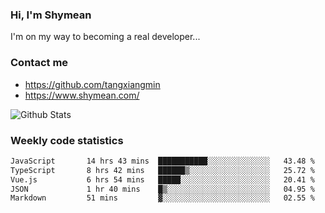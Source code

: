### Hi, I'm Shymean

I'm on my way to becoming a real developer...

### Contact me

- <https://github.com/tangxiangmin>
- <https://www.shymean.com/>

![Github Stats](https://github-readme-stats.vercel.app/api?username=tangxiangmin&show_icons=true&theme=dark)


###  Weekly code statistics

<!--START_SECTION:waka-->

```txt
JavaScript       14 hrs 43 mins  ███████████░░░░░░░░░░░░░░   43.48 %
TypeScript       8 hrs 42 mins   ██████▒░░░░░░░░░░░░░░░░░░   25.72 %
Vue.js           6 hrs 54 mins   █████░░░░░░░░░░░░░░░░░░░░   20.41 %
JSON             1 hr 40 mins    █▒░░░░░░░░░░░░░░░░░░░░░░░   04.95 %
Markdown         51 mins         ▓░░░░░░░░░░░░░░░░░░░░░░░░   02.55 %
```

<!--END_SECTION:waka-->